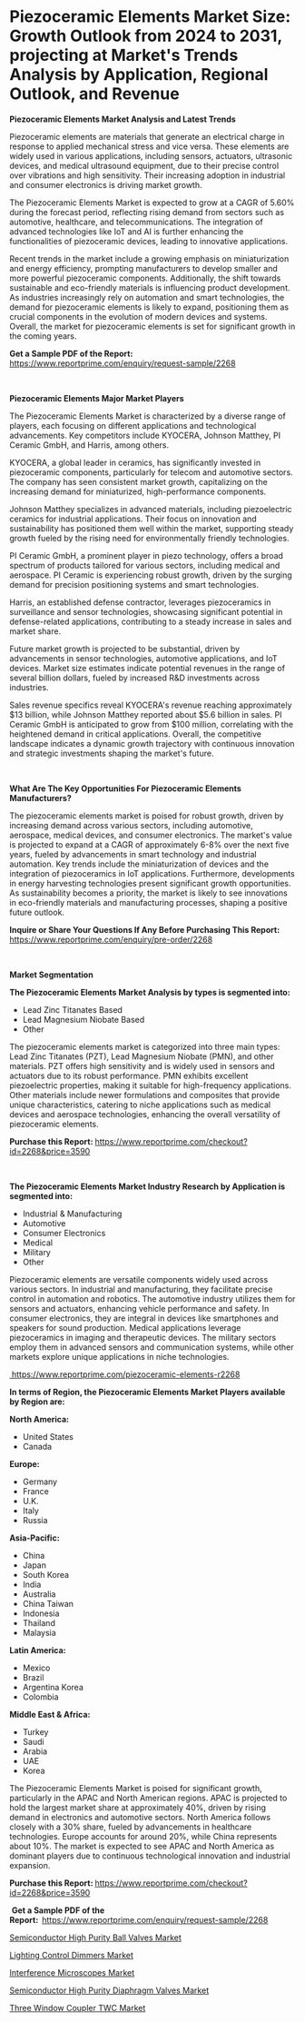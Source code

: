 <p><h1>Piezoceramic Elements Market Size: Growth Outlook from 2024 to 2031, projecting at Market's Trends Analysis by Application, Regional Outlook, and Revenue</h1></p><p><strong>Piezoceramic Elements Market Analysis and Latest Trends</strong></p>
<p><p>Piezoceramic elements are materials that generate an electrical charge in response to applied mechanical stress and vice versa. These elements are widely used in various applications, including sensors, actuators, ultrasonic devices, and medical ultrasound equipment, due to their precise control over vibrations and high sensitivity. Their increasing adoption in industrial and consumer electronics is driving market growth.</p><p>The Piezoceramic Elements Market is expected to grow at a CAGR of 5.60% during the forecast period, reflecting rising demand from sectors such as automotive, healthcare, and telecommunications. The integration of advanced technologies like IoT and AI is further enhancing the functionalities of piezoceramic devices, leading to innovative applications.</p><p>Recent trends in the market include a growing emphasis on miniaturization and energy efficiency, prompting manufacturers to develop smaller and more powerful piezoceramic components. Additionally, the shift towards sustainable and eco-friendly materials is influencing product development. As industries increasingly rely on automation and smart technologies, the demand for piezoceramic elements is likely to expand, positioning them as crucial components in the evolution of modern devices and systems. Overall, the market for piezoceramic elements is set for significant growth in the coming years.</p></p>
<p><strong>Get a Sample PDF of the Report:&nbsp;</strong> <a href="https://www.reportprime.com/enquiry/request-sample/2268">https://www.reportprime.com/enquiry/request-sample/2268</a></p>
<p>&nbsp;</p>
<p><strong>Piezoceramic Elements Major Market Players</strong></p>
<p><p>The Piezoceramic Elements Market is characterized by a diverse range of players, each focusing on different applications and technological advancements. Key competitors include KYOCERA, Johnson Matthey, PI Ceramic GmbH, and Harris, among others.</p><p>KYOCERA, a global leader in ceramics, has significantly invested in piezoceramic components, particularly for telecom and automotive sectors. The company has seen consistent market growth, capitalizing on the increasing demand for miniaturized, high-performance components. </p><p>Johnson Matthey specializes in advanced materials, including piezoelectric ceramics for industrial applications. Their focus on innovation and sustainability has positioned them well within the market, supporting steady growth fueled by the rising need for environmentally friendly technologies.</p><p>PI Ceramic GmbH, a prominent player in piezo technology, offers a broad spectrum of products tailored for various sectors, including medical and aerospace. PI Ceramic is experiencing robust growth, driven by the surging demand for precision positioning systems and smart technologies.</p><p>Harris, an established defense contractor, leverages piezoceramics in surveillance and sensor technologies, showcasing significant potential in defense-related applications, contributing to a steady increase in sales and market share.</p><p>Future market growth is projected to be substantial, driven by advancements in sensor technologies, automotive applications, and IoT devices. Market size estimates indicate potential revenues in the range of several billion dollars, fueled by increased R&D investments across industries.</p><p>Sales revenue specifics reveal KYOCERA's revenue reaching approximately $13 billion, while Johnson Matthey reported about $5.6 billion in sales. PI Ceramic GmbH is anticipated to grow from $100 million, correlating with the heightened demand in critical applications. Overall, the competitive landscape indicates a dynamic growth trajectory with continuous innovation and strategic investments shaping the market's future.</p></p>
<p>&nbsp;</p>
<p><strong>What Are The Key Opportunities For Piezoceramic Elements Manufacturers?</strong></p>
<p><p>The piezoceramic elements market is poised for robust growth, driven by increasing demand across various sectors, including automotive, aerospace, medical devices, and consumer electronics. The market's value is projected to expand at a CAGR of approximately 6-8% over the next five years, fueled by advancements in smart technology and industrial automation. Key trends include the miniaturization of devices and the integration of piezoceramics in IoT applications. Furthermore, developments in energy harvesting technologies present significant growth opportunities. As sustainability becomes a priority, the market is likely to see innovations in eco-friendly materials and manufacturing processes, shaping a positive future outlook.</p></p>
<p><strong>Inquire or Share Your Questions If Any Before Purchasing This Report:</strong> <a href="https://www.reportprime.com/enquiry/pre-order/2268">https://www.reportprime.com/enquiry/pre-order/2268</a></p>
<p>&nbsp;</p>
<p><strong>Market Segmentation</strong></p>
<p><strong>The Piezoceramic Elements Market Analysis by types is segmented into:</strong></p>
<p><ul><li>Lead Zinc Titanates Based</li><li>Lead Magnesium Niobate Based</li><li>Other</li></ul></p>
<p><p>The piezoceramic elements market is categorized into three main types: Lead Zinc Titanates (PZT), Lead Magnesium Niobate (PMN), and other materials. PZT offers high sensitivity and is widely used in sensors and actuators due to its robust performance. PMN exhibits excellent piezoelectric properties, making it suitable for high-frequency applications. Other materials include newer formulations and composites that provide unique characteristics, catering to niche applications such as medical devices and aerospace technologies, enhancing the overall versatility of piezoceramic elements.</p></p>
<p><strong>Purchase this Report:&nbsp;</strong><a href="https://www.reportprime.com/checkout?id=2268&price=3590">https://www.reportprime.com/checkout?id=2268&price=3590</a></p>
<p>&nbsp;</p>
<p><strong>The Piezoceramic Elements Market Industry Research by Application is segmented into:</strong></p>
<p><ul><li>Industrial & Manufacturing</li><li>Automotive</li><li>Consumer Electronics</li><li>Medical</li><li>Military</li><li>Other</li></ul></p>
<p><p>Piezoceramic elements are versatile components widely used across various sectors. In industrial and manufacturing, they facilitate precise control in automation and robotics. The automotive industry utilizes them for sensors and actuators, enhancing vehicle performance and safety. In consumer electronics, they are integral in devices like smartphones and speakers for sound production. Medical applications leverage piezoceramics in imaging and therapeutic devices. The military sectors employ them in advanced sensors and communication systems, while other markets explore unique applications in niche technologies.</p></p>
<p><a href="https://www.reportprime.com/piezoceramic-elements-r2268">&nbsp;https://www.reportprime.com/piezoceramic-elements-r2268</a></p>
<p><strong>In terms of Region, the Piezoceramic Elements Market Players available by Region are:</strong></p>
<p>
    <p> <strong> North America: </strong>
        <ul>
            <li>United States</li>
            <li>Canada</li>
        </ul>
        </p> 
    <p> <strong> Europe: </strong>
        <ul>
            <li>Germany</li>
            <li>France</li>
            <li>U.K.</li>
            <li>Italy</li>
            <li>Russia</li>
        </ul>
        </p> 
    <p> <strong> Asia-Pacific: </strong>
        <ul>
            <li>China</li>
            <li>Japan</li>
            <li>South Korea</li>
            <li>India</li>
            <li>Australia</li>
            <li>China Taiwan</li>
            <li>Indonesia</li>
            <li>Thailand</li>
            <li>Malaysia</li>
        </ul>
        </p> 
    <p> <strong> Latin America: </strong>
        <ul>
            <li>Mexico</li>
            <li>Brazil</li>
            <li>Argentina Korea</li>
            <li>Colombia</li>
        </ul>
        </p> 
    <p> <strong> Middle East & Africa: </strong>
        <ul>
            <li>Turkey</li>
            <li>Saudi</li>
            <li>Arabia</li>
            <li>UAE</li>
            <li>Korea</li>
        </ul>
    </p>
    </p>
<p><p>The Piezoceramic Elements Market is poised for significant growth, particularly in the APAC and North American regions. APAC is projected to hold the largest market share at approximately 40%, driven by rising demand in electronics and automotive sectors. North America follows closely with a 30% share, fueled by advancements in healthcare technologies. Europe accounts for around 20%, while China represents about 10%. The market is expected to see APAC and North America as dominant players due to continuous technological innovation and industrial expansion.</p></p>
<p><strong>Purchase this Report: </strong><a href="https://www.reportprime.com/checkout?id=2268&price=3590">https://www.reportprime.com/checkout?id=2268&price=3590</a></p>
<p>&nbsp;<strong>Get a Sample PDF of the Report:&nbsp;&nbsp;</strong><a href="https://www.reportprime.com/enquiry/request-sample/2268">https://www.reportprime.com/enquiry/request-sample/2268</a></p>
<p><strong></strong></p>
<p><p><a href="https://issuu.com/reportprime-2/docs/semiconductor-high-purity-ball-valv_4077fe3e79d2cd">Semiconductor High Purity Ball Valves Market</a></p><p><a href="https://medium.com/@tracey.gray97887/lighting-control-dimmers-market-size-share-analysis-growth-trends-forecast-2024-2031-a8dc8ee84850">Lighting Control Dimmers Market</a></p><p><a href="https://www.linkedin.com/pulse/global-interference-microscopes-market-size-expected-reach-ifile?trackingId=Lz6t2wiCTxmVywsFF38DHg%3D%3D">Interference Microscopes Market</a></p><p><a href="https://issuu.com/reportprime-2/docs/semiconductor-high-purity-diaphragm_0515733e9c85cd">Semiconductor High Purity Diaphragm Valves Market</a></p><p><a href="https://medium.com/@tracey.gray97887/three-window-coupler-twc-market-size-growth-trends-statistics-forecasts-2024-2031-c5e93d732ec7">Three Window Coupler TWC Market</a></p></p>
